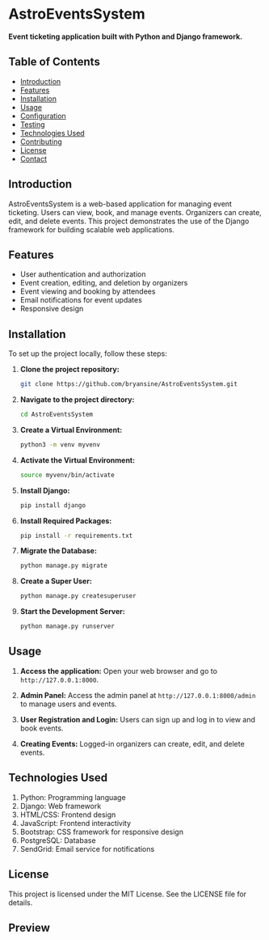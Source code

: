 # AstroEventsSystem

**Event ticketing application built with Python and Django framework.**

## Table of Contents

- [Introduction](#introduction)
- [Features](#features)
- [Installation](#installation)
- [Usage](#usage)
- [Configuration](#configuration)
- [Testing](#testing)
- [Technologies Used](#technologies-used)
- [Contributing](#contributing)
- [License](#license)
- [Contact](#contact)

## Introduction

AstroEventsSystem is a web-based application for managing event ticketing. Users can view, book, and manage events. Organizers can create, edit, and delete events. This project demonstrates the use of the Django framework for building scalable web applications.

## Features

- User authentication and authorization
- Event creation, editing, and deletion by organizers
- Event viewing and booking by attendees
- Email notifications for event updates
- Responsive design

## Installation

To set up the project locally, follow these steps:

1. **Clone the project repository:**
    ```sh
    git clone https://github.com/bryansine/AstroEventsSystem.git
    ```

2. **Navigate to the project directory:**
    ```sh
    cd AstroEventsSystem
    ```

3. **Create a Virtual Environment:**
    ```sh
    python3 -m venv myvenv
    ```

4. **Activate the Virtual Environment:**
    ```sh
    source myvenv/bin/activate
    ```

5. **Install Django:**
    ```sh
    pip install django
    ```

6. **Install Required Packages:**
    ```sh
    pip install -r requirements.txt
    ```

7. **Migrate the Database:**
    ```sh
    python manage.py migrate
    ```

8. **Create a Super User:**
    ```sh
    python manage.py createsuperuser
    ```

9. **Start the Development Server:**
    ```sh
    python manage.py runserver
    ```

## Usage

1. **Access the application:**
   Open your web browser and go to `http://127.0.0.1:8000`.

2. **Admin Panel:**
   Access the admin panel at `http://127.0.0.1:8000/admin` to manage users and events.

3. **User Registration and Login:**
   Users can sign up and log in to view and book events.

4. **Creating Events:**
   Logged-in organizers can create, edit, and delete events.


## Technologies Used

1. Python: Programming language
2. Django: Web framework
3. HTML/CSS: Frontend design
4. JavaScript: Frontend interactivity
5. Bootstrap: CSS framework for responsive design
6. PostgreSQL: Database
7. SendGrid: Email service for notifications

## License
This project is licensed under the MIT License. See the LICENSE file for details.

## Preview

